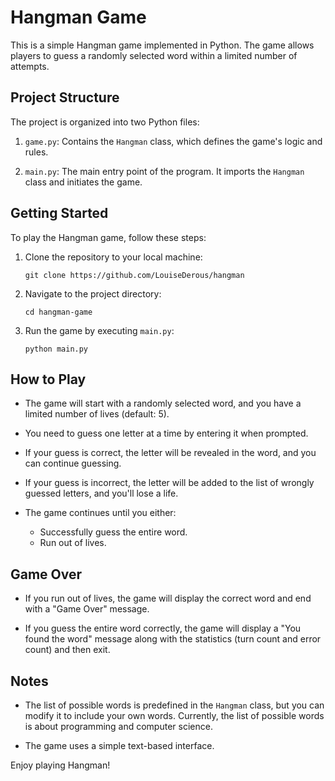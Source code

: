 
# Hangman Game

This is a simple Hangman game implemented in Python. The game allows players to guess a randomly selected word within a limited number of attempts.

## Project Structure

The project is organized into two Python files:

1. `game.py`: Contains the `Hangman` class, which defines the game's logic and rules.

2. `main.py`: The main entry point of the program. It imports the `Hangman` class and initiates the game.

## Getting Started

To play the Hangman game, follow these steps:

1. Clone the repository to your local machine:

   ```shell
   git clone https://github.com/LouiseDerous/hangman
   ```

2. Navigate to the project directory:

   ```shell
   cd hangman-game
   ```

3. Run the game by executing `main.py`:

   ```shell
   python main.py
   ```

## How to Play

- The game will start with a randomly selected word, and you have a limited number of lives (default: 5).

- You need to guess one letter at a time by entering it when prompted.

- If your guess is correct, the letter will be revealed in the word, and you can continue guessing.

- If your guess is incorrect, the letter will be added to the list of wrongly guessed letters, and you'll lose a life.

- The game continues until you either:
  - Successfully guess the entire word.
  - Run out of lives.

## Game Over

- If you run out of lives, the game will display the correct word and end with a "Game Over" message.

- If you guess the entire word correctly, the game will display a "You found the word" message along with the statistics (turn count and error count) and then exit.

## Notes

- The list of possible words is predefined in the `Hangman` class, but you can modify it to include your own words. Currently, the list of possible words is about programming and computer science.  

- The game uses a simple text-based interface.

Enjoy playing Hangman!
```

